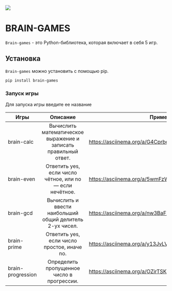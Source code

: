 <a href="https://codeclimate.com/github/melloru/python-project-49/maintainability">![](https://api.codeclimate.com/v1/badges/d16d8e3b0a72798e87c0/maintainability)</a>

# BRAIN-GAMES

`Brain-games` - это Python-библиотека, которая включает в себя 5 игр.

## Установка

`Brain-games` можно установить с помощью pip.

`pip install brain-games`

### Запуск игры
Для запуска игры введите ее название


| Игры              |                            Описание                             | Пример                                            | 
|-------------------|:---------------------------------------------------------------:|---------------------------------------------------|
| brain-calc        | Вычислить математическое выражение и записать правильный ответ. | https://asciinema.org/a/G4CprbdDYZenlYW1BacdBl6Bq |
| brain-even        |    Ответить yes, если число чётное, или no — если нечётное.     | https://asciinema.org/a/5wmFzW7w5olLhT5CRMqX9AeXp |
| brain-gcd         |    Вычислить и ввести наибольший общий делитель 2-ух чисел.     | https://asciinema.org/a/nw3BaFQNu8uJGEqEwHSh6i2SE |
| brain-prime       |           Ответить yes, если число простое, иначе no.           | https://asciinema.org/a/y13JvLVjVTc1KR5BBxiuv8vDX |
| brain-progression |           Определить пропущенное число в прогрессии.            | https://asciinema.org/a/OZirTSKGJZGkYC7KfLZskyB3Y |

                                                                                                    
